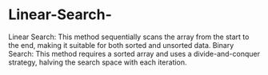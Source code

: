 # Linear-Search-
Linear Search: This method sequentially scans the array from the start to the end, making it suitable for both sorted and unsorted data. Binary Search: This method requires a sorted array and uses a divide-and-conquer strategy, halving the search space with each iteration.

